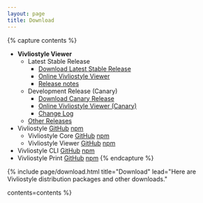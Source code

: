 ```yaml
---
layout: page
title: Download
---
```



{% capture contents %}
- **Vivliostyle Viewer**
  - Latest Stable Release
    - [Download Latest Stable Release](/downloads/vivliostyle-viewer-latest.zip)
    - [Online Vivliostyle Viewer](/viewer/)
    - [Release notes](https://github.com/vivliostyle/vivliostyle.js/releases/latest)
  - Development Release (Canary)
    - [Download Canary Release](https://vivliostyle.now.sh/vivliostyle-viewer-canary.zip)
    - [Online Vivliostyle Viewer (Canary)](https://vivliostyle.now.sh/)
    - [Change Log](https://github.com/vivliostyle/vivliostyle.js/tree/master/CHANGELOG.md)
  - [Other Releases](https://vivliostyle.github.io/)
- Vivliostyle [GitHub](https://github.com/vivliostyle/vivliostyle.js) [npm](https://www.npmjs.com/org/vivliostyle)
  - Vivliostyle Core [GitHub](https://github.com/vivliostyle/vivliostyle.js/tree/master/packages/core) [npm](https://www.npmjs.com/package/@vivliostyle/core)
  - Vivliostyle Viewer [GitHub](https://github.com/vivliostyle/vivliostyle.js/tree/master/packages/viewer/) [npm](https://www.npmjs.com/package/@vivliostyle/viewer/)
- Vivliostyle CLI [GitHub](https://github.com/vivliostyle/vivliostyle-cli) [npm](https://www.npmjs.com/package/vivliostyle-cli)
- Vivliostyle Print [GitHub](https://github.com/vivliostyle/vivliostyle-print) [npm](https://www.npmjs.com/package/@vivliostyle/print)
{% endcapture %}


{% include page/download.html
  title="Download"
  lead="Here are Vivliostyle distribution packages and other downloads."

  contents=contents
%}
